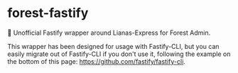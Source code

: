 # forest-fastify
🧱 Unofficial Fastify wrapper around Lianas-Express for Forest Admin.

This wrapper has been designed for usage with Fastify-CLI, but you can easily migrate out of Fastify-CLI if you don't use it,
following the example on the bottom of this page: https://github.com/fastify/fastify-cli.

